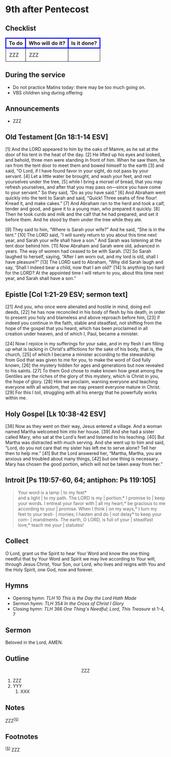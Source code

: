 <head>
<meta charset="utf-8">
<style>
th { text-align: center; font-weight: bold; vertical-align: baseline; border: 3px solid blue; }
td { border: 1px solid black; padding: 10px; }
.h { visibility: hidden; }
</style>
<title>sermon</title>
</head>

# 9th after Pentecost

## Checklist

<table>
<tr>
<th>To do</th><th>Who will do it?</th><th>Is it done?</th>
</tr>
<tr>
<td>ZZZ</td><td>ZZZ</td><td></td>
</tr>
</table>

## During the service

* Do not practice Matins today: there may be too much going on.
* VBS children sing during offering

## Announcements

* ZZZ

## Old Testament [Gn 18:1-14 ESV]

[1] And the LORD appeared to him by the oaks of Mamre, as he sat at the door of his tent in the heat of the day. [2] He lifted up his eyes and looked, and behold, three men were standing in front of him. When he saw them, he ran from the tent door to meet them and bowed himself to the earth [3] and said, “O Lord, if I have found favor in your sight, do not pass by your servant. [4] Let a little water be brought, and wash your feet, and rest yourselves under the tree, [5] while I bring a morsel of bread, that you may refresh yourselves, and after that you may pass on—since you have come to your servant.” So they said, “Do as you have said.” [6] And Abraham went quickly into the tent to Sarah and said, “Quick! Three seahs of fine flour! Knead it, and make cakes.” [7] And Abraham ran to the herd and took a calf, tender and good, and gave it to a young man, who prepared it quickly. [8] Then he took curds and milk and the calf that he had prepared, and set it before them. And he stood by them under the tree while they ate.

[9] They said to him, “Where is Sarah your wife?” And he said, “She is in the tent.” [10] The LORD said, “I will surely return to you about this time next year, and Sarah your wife shall have a son.” And Sarah was listening at the tent door behind him. [11] Now Abraham and Sarah were old, advanced in years. The way of women had ceased to be with Sarah. [12] So Sarah laughed to herself, saying, “After I am worn out, and my lord is old, shall I have pleasure?” [13] The LORD said to Abraham, “Why did Sarah laugh and say, ‘Shall I indeed bear a child, now that I am old?’ [14] Is anything too hard for the LORD? At the appointed time I will return to you, about this time next year, and Sarah shall have a son.”

## Epistle [Col 1:21-29 ESV; sermon text]

[21] And you, who once were alienated and hostile in mind, doing evil deeds, [22] he has now reconciled in his body of flesh by his death, in order to present you holy and blameless and above reproach before him, [23] if indeed you continue in the faith, stable and steadfast, not shifting from the hope of the gospel that you heard, which has been proclaimed in all creation under heaven, and of which I, Paul, became a minister.

[24] Now I rejoice in my sufferings for your sake, and in my flesh I am filling up what is lacking in Christ's afflictions for the sake of his body, that is, the church, [25] of which I became a minister according to the stewardship from God that was given to me for you, to make the word of God fully known, [26] the mystery hidden for ages and generations but now revealed to his saints. [27] To them God chose to make known how great among the Gentiles are the riches of the glory of this mystery, which is Christ in you, the hope of glory. [28] Him we proclaim, warning everyone and teaching everyone with all wisdom, that we may present everyone mature in Christ. [29] For this I toil, struggling with all his energy that he powerfully works within me.

## Holy Gospel [Lk 10:38-42 ESV]

[38] Now as they went on their way, Jesus entered a village. And a woman named Martha welcomed him into her house. [39] And she had a sister called Mary, who sat at the Lord's feet and listened to his teaching. [40] But Martha was distracted with much serving. And she went up to him and said, “Lord, do you not care that my sister has left me to serve alone? Tell her then to help me.” [41] But the Lord answered her, “Martha, Martha, you are anxious and troubled about many things, [42] but one thing is necessary. Mary has chosen the good portion, which will not be taken away from her.”

## Introit [Ps 119:57-60, 64; antiphon: Ps 119:105]

> Your word is a lamp | to my feet*  
> and a light | to my path.
> The LORD is my | portion;*
> I promise to | keep your words.
> I entreat your favor with | all my heart;*
> be gracious to me according to your | promise.
> When I think | on my ways,*
> I turn my feet to your testi- | monies;
> I hasten and do | not delay*
> to keep your com- | mandments.
> The earth, O LORD, is full of your | steadfast love;*
> teach me your | statutes!


## Collect

O Lord, grant us the Spirit to hear Your Word and know the one thing needful that by Your Word and Spirit we may live according to Your will;
through Jesus Christ, Your Son, our Lord, who lives and reigns with You and the Holy Spirit, one God, now and forever.

## Hymns

* Opening hymn: _TLH_ 10 _This is the Day the Lord Hath Made_
* Sermon hymn: _TLH_ 354 _In the Cross of Christ I Glory_
* Closing hymn: _TLH_ 366 _One Thing's Needful; Lord, This Treasure_ st 1-4, 7

## Sermon

Beloved in the Lord, AMEN.

## Outline

<center>ZZZ</center>

1. ZZZ
1. YYY
    1. XXX

## Notes


ZZZ<sup>[<a name="id0002" href="#ftn.id0002">§</a>]</sup>

## Footnotes

<sup>[<a name="ftn.id0002" href="#id0002">§</a>]</sup>
ZZZ
